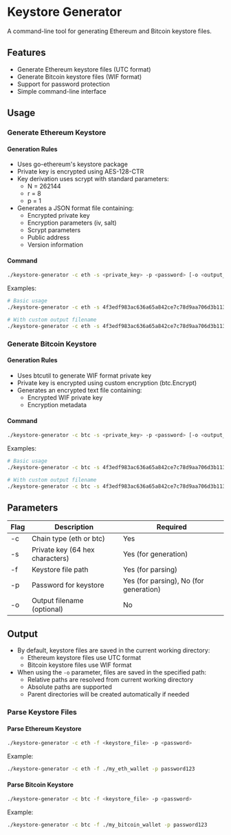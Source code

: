 # Keystore Generator

A command-line tool for generating Ethereum and Bitcoin keystore files.

## Features

- Generate Ethereum keystore files (UTC format)
- Generate Bitcoin keystore files (WIF format)
- Support for password protection
- Simple command-line interface

## Usage

### Generate Ethereum Keystore

#### Generation Rules
- Uses go-ethereum's keystore package
- Private key is encrypted using AES-128-CTR
- Key derivation uses scrypt with standard parameters:
  - N = 262144
  - r = 8  
  - p = 1
- Generates a JSON format file containing:
  - Encrypted private key
  - Encryption parameters (iv, salt)
  - Scrypt parameters
  - Public address
  - Version information

#### Command
```bash
./keystore-generator -c eth -s <private_key> -p <password> [-o <output_file>]
```

Examples:
```bash
# Basic usage
./keystore-generator -c eth -s 4f3edf983ac636a65a842ce7c78d9aa706d3b113bce9c46f30d7d21715b23b1d -p password123

# With custom output filename
./keystore-generator -c eth -s 4f3edf983ac636a65a842ce7c78d9aa706d3b113bce9c46f30d7d21715b23b1d -p password123 -o my_eth_wallet
```

### Generate Bitcoin Keystore

#### Generation Rules  
- Uses btcutil to generate WIF format private key
- Private key is encrypted using custom encryption (btc.Encrypt)
- Generates an encrypted text file containing:
  - Encrypted WIF private key
  - Encryption metadata

#### Command
```bash
./keystore-generator -c btc -s <private_key> -p <password> [-o <output_file>]
```

Examples:
```bash
# Basic usage
./keystore-generator -c btc -s 4f3edf983ac636a65a842ce7c78d9aa706d3b113bce9c46f30d7d21715b23b1d -p password123

# With custom output filename
./keystore-generator -c btc -s 4f3edf983ac636a65a842ce7c78d9aa706d3b113bce9c46f30d7d21715b23b1d -p password123 -o my_bitcoin_wallet
```

## Parameters

| Flag | Description                     | Required |
|------|---------------------------------|----------|
| -c   | Chain type (eth or btc)         | Yes      |
| -s   | Private key (64 hex characters) | Yes (for generation) |
| -f   | Keystore file path              | Yes (for parsing) |
| -p   | Password for keystore           | Yes (for parsing), No (for generation) |
| -o   | Output filename (optional)      | No       |

## Output

- By default, keystore files are saved in the current working directory:
  - Ethereum keystore files use UTC format
  - Bitcoin keystore files use WIF format
- When using the `-o` parameter, files are saved in the specified path:
  - Relative paths are resolved from current working directory
  - Absolute paths are supported
  - Parent directories will be created automatically if needed


### Parse Keystore Files

#### Parse Ethereum Keystore
```bash
./keystore-generator -c eth -f <keystore_file> -p <password>
```

Example:
```bash
./keystore-generator -c eth -f ./my_eth_wallet -p password123
```

#### Parse Bitcoin Keystore
```bash
./keystore-generator -c btc -f <keystore_file> -p <password>
```

Example:
```bash
./keystore-generator -c btc -f ./my_bitcoin_wallet -p password123
```
